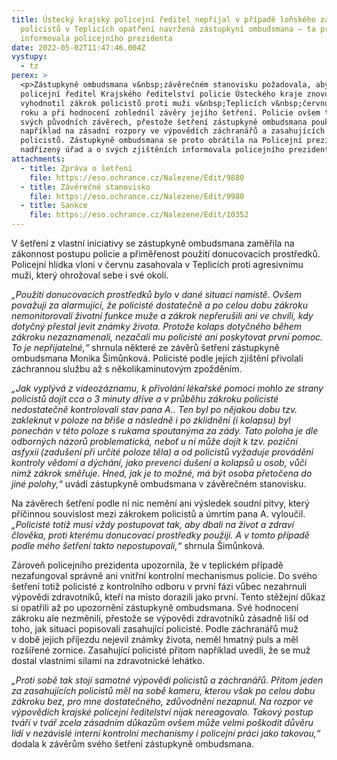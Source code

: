 ```yaml
---
title: Ústecký krajský policejní ředitel nepřijal v případě loňského zákroku
  policistů v Teplicích opatření navržená zástupkyní ombudsmana – ta proto
  informovala policejního prezidenta
date: 2022-05-02T11:47:46.004Z
vystupy:
  - tz
perex: >
  <p>Zástupkyně ombudsmana v&nbsp;závěrečném stanovisku požadovala, aby
  policejní ředitel Krajského ředitelství policie Ústeckého kraje znovu
  vyhodnotil zákrok policistů proti muži v&nbsp;Teplicích v&nbsp;červnu loňského
  roku a při hodnocení zohlednil závěry jejího šetření. Policie ovšem trvala na
  svých původních závěrech, přestože šetření zástupkyně ombudsmana poukázalo
  například na zásadní rozpory ve výpovědích záchranářů a zasahujících
  policistů. Zástupkyně ombudsmana se proto obrátila na Policejní prezidium coby
  nadřízený úřad a o svých zjištěních informovala policejního prezidenta.</p>
attachments:
  - title: Zpráva o šetření
    file: https://eso.ochrance.cz/Nalezene/Edit/9880
  - title: Závěrečné stanovisko
    file: https://eso.ochrance.cz/Nalezene/Edit/9980
  - title: Sankce
    file: https://eso.ochrance.cz/Nalezene/Edit/10352
---
```

<p>V&nbsp;šetření z&nbsp;vlastní iniciativy se zástupkyně ombudsmana zaměřila na zákonnost postupu policie a přiměřenost použití donucovacích prostředků. Policejní hlídka vloni v&nbsp;červnu zasahovala v&nbsp;Teplicích proti agresivnímu muži, který ohrožoval sebe i své okolí.</p>

<p><em>&bdquo;Použití donucovacích prostředků bylo v&nbsp;dané situaci namístě. Ovšem považuji za alarmující, že policisté dostatečně a po celou dobu zákroku nemonitorovali životní funkce muže a zákrok nepřerušili ani ve chvíli, kdy dotyčný přestal jevit známky života. Protože kolaps dotyčného během zákroku nezaznamenali, nezačali mu policisté ani poskytovat první pomoc. To je nepřijatelné,&ldquo;</em> shrnula některé ze závěrů šetření zástupkyně ombudsmana Monika Šimůnková. Policisté podle jejích zjištění přivolali záchrannou službu až s&nbsp;několikaminutovým zpožděním.</p>

<p><em>&bdquo;Jak vyplývá z videozáznamu, k přivolání lékařské pomoci mohlo ze strany policistů dojít cca o 3 minuty dříve a v průběhu zákroku policisté nedostatečně kontrolovali stav pana A.. Ten byl po nějakou dobu tzv. zakleknut v poloze na břiše a následně i po zklidnění (i kolapsu) byl ponechán v této poloze s rukama spoutanýma za zády. Tato poloha je dle odborných názorů problematická, neboť u ní může dojít k tzv. poziční asfyxii<strong> </strong>(zadušení při určité poloze těla)</em><strong><em> </em></strong><em>a od policistů vyžaduje provádění kontroly vědomí a dýchání, jako prevenci dušení a kolapsů u osob, vůči nimž zákrok směřuje. Hned, jak je to možné, má být osoba přetočena do jiné polohy,&ldquo;</em> uvádí zástupkyně ombudsmana v&nbsp;závěrečném stanovisku.</p>

<p>Na závěrech šetření podle ní nic nemění ani výsledek soudní pitvy, který příčinnou souvislost mezi zákrokem policistů a úmrtím pana A. vyloučil. <em>&bdquo;Policisté totiž musí vždy postupovat tak, aby dbali na život a zdraví člověka, proti kterému donucovací prostředky použijí. A v tomto případě podle mého šetření takto nepostupovali,&ldquo; </em>shrnula Šimůnková.</p>

<p>Zároveň policejního prezidenta upozornila, že v&nbsp;teplickém případě nezafungoval správně ani vnitřní kontrolní mechanismus policie. Do svého šetření totiž policisté z&nbsp;kontrolního odboru v&nbsp;první fázi vůbec nezahrnuli výpovědi zdravotníků, kteří na místo dorazili jako první. Tento stěžejní důkaz si opatřili až po upozornění zástupkyně ombudsmana. Své hodnocení zákroku ale nezměnili, přestože se výpovědi zdravotníků zásadně liší od toho, jak situaci popisovali zasahující policisté. Podle záchranářů muž v&nbsp;době jejich příjezdu nejevil známky života, neměl hmatný puls a měl rozšířené zornice. Zasahující policisté přitom například uvedli, že se muž dostal vlastními silami na zdravotnické lehátko.</p>

<p><em>&bdquo;</em><em>Proti sobě tak stojí samotné&nbsp;výpovědi policistů a záchranářů. Přitom jeden za zasahujících policistů měl na sobě kameru, kterou však po celou&nbsp;dobu zákroku bez, pro mne&nbsp;dostatečného, zdůvodnění&nbsp;nezapnul</em><em>. Na rozpor ve výpovědích krajské policejní ředitelství nijak nereagovalo. Takový postup tváří v&nbsp;tvář zcela zásadním důkazům ovšem může velmi poškodit důvěru lidí v&nbsp;nezávislé interní kontrolní mechanismy i policejní práci jako takovou,&ldquo;</em> dodala k&nbsp;závěrům svého šetření zástupkyně ombudsmana.</p>
